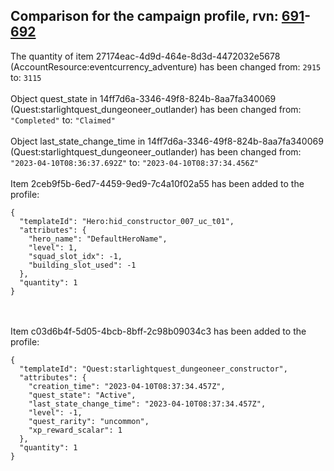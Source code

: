 ## Comparison for the campaign profile, rvn: [691](https://github.com/PRO100KatYT/FortniteProfileRevisions/tree/main/profiles/campaign/691%20campaign.json)-[692](https://github.com/PRO100KatYT/FortniteProfileRevisions/tree/main/profiles/campaign/692%20campaign.json)

The quantity of item 27174eac-4d9d-464e-8d3d-4472032e5678 (AccountResource:eventcurrency_adventure) has been changed from: `2915` to: `3115`
<br><br>
Object quest_state in 14ff7d6a-3346-49f8-824b-8aa7fa340069 (Quest:starlightquest_dungeoneer_outlander) has been changed from: `"Completed"` to: `"Claimed"`
<br><br>
Object last_state_change_time in 14ff7d6a-3346-49f8-824b-8aa7fa340069 (Quest:starlightquest_dungeoneer_outlander) has been changed from: `"2023-04-10T08:36:37.692Z"` to: `"2023-04-10T08:37:34.456Z"`
<br><br>
Item 2ceb9f5b-6ed7-4459-9ed9-7c4a10f02a55 has been added to the profile:

```
{
  "templateId": "Hero:hid_constructor_007_uc_t01",
  "attributes": {
    "hero_name": "DefaultHeroName",
    "level": 1,
    "squad_slot_idx": -1,
    "building_slot_used": -1
  },
  "quantity": 1
}
```

<br><br>
Item c03d6b4f-5d05-4bcb-8bff-2c98b09034c3 has been added to the profile:

```
{
  "templateId": "Quest:starlightquest_dungeoneer_constructor",
  "attributes": {
    "creation_time": "2023-04-10T08:37:34.457Z",
    "quest_state": "Active",
    "last_state_change_time": "2023-04-10T08:37:34.457Z",
    "level": -1,
    "quest_rarity": "uncommon",
    "xp_reward_scalar": 1
  },
  "quantity": 1
}
```

<br><br>
